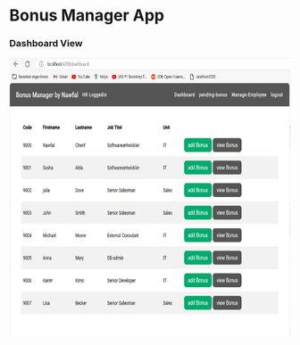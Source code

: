 <h1>Bonus Manager App</h1>
<h3>Dashboard View</h3>
<img src="Screenshots/Dashboard.PNG" width="600" height="500">
